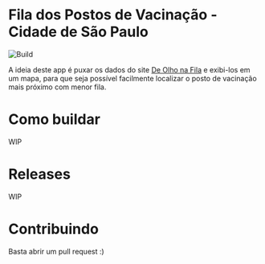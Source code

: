 Fila dos Postos de Vacinação - Cidade de São Paulo
==================================================

![Build](https://github.com/rafaeltoledo/fila-vacina-sp/workflows/CI/badge.svg)

A ideia deste app é puxar os dados do site [De Olho na Fila](https://deolhonafila.prefeitura.sp.gov.br/) e exibi-los em um mapa, para que seja possível facilmente localizar o posto de vacinação mais próximo com menor fila.

Como buildar
============

WIP

Releases
========

WIP

Contribuindo
============

Basta abrir um pull request :)
